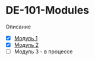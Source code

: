 # DE-101-Modules

Описание

* [x] [Модуль 1](https://github.com/Alitrix/datalearn/tree/andrey/added_text/de101/module01)
* [x] [Модуль 2]()
* [ ] Модуль 3 - в процессе